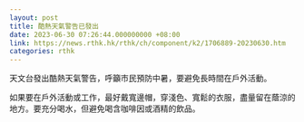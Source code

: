 ```yaml
---
layout: post
title: 酷熱天氣警告已發出
date: 2023-06-30 07:26:44.000000000 +08:00
link: https://news.rthk.hk/rthk/ch/component/k2/1706889-20230630.htm
categories: rthk
---
```


天文台發出酷熱天氣警告，呼籲市民預防中暑，要避免長時間在戶外活動。

如果要在戶外活動或工作，最好戴寬邊帽，穿淺色、寬鬆的衣服，盡量留在蔭涼的地方。要充分喝水，但避免喝含咖啡因或酒精的飲品。

